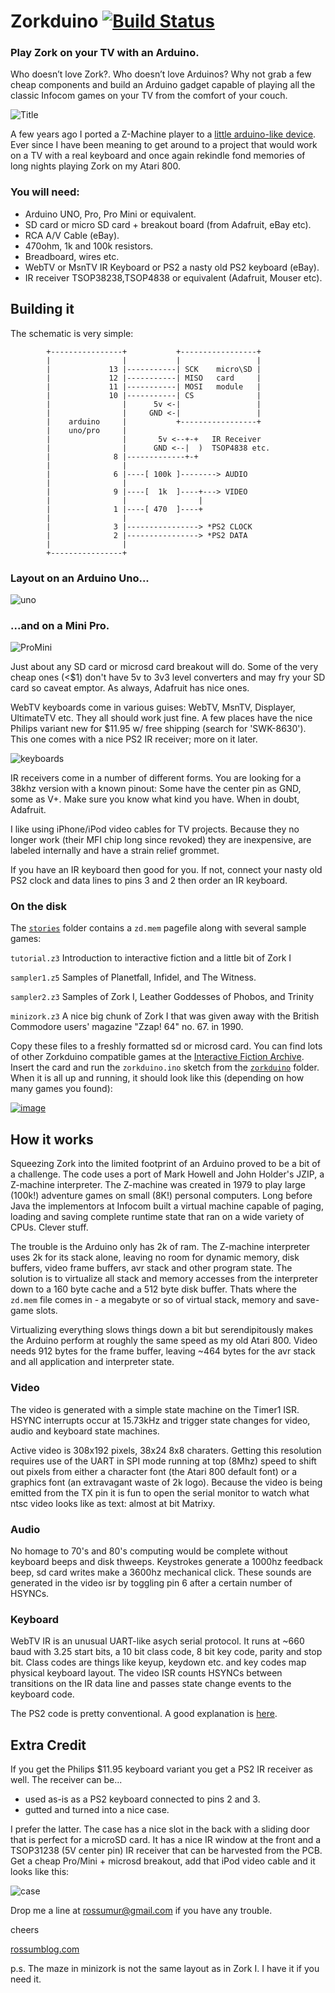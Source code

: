 # Zorkduino [![Build Status](https://travis-ci.org/stejsoftware/Zorkduino.svg?branch=master)](https://travis-ci.org/stejsoftware/Zorkduino)

### Play Zork on your TV with an Arduino.

Who doesn’t love Zork?. Who doesn’t love Arduinos? Why not grab a few cheap components and build an Arduino gadget capable of playing all the classic Infocom games on your TV from the comfort of your couch.

![Title](docs/Title.jpg)

A few years ago I ported a Z-Machine player to a [little arduino-like device](http://rossumblog.com/2011/04/19/zork-for-the-microtouch/). Ever since I have been meaning to get around to a project that would work on a TV with a real keyboard and once again rekindle fond memories of long nights playing Zork on my Atari 800.

### You will need:

* Arduino UNO, Pro, Pro Mini or equivalent.
* SD card or micro SD card + breakout board (from Adafruit, eBay etc).
* RCA A/V Cable (eBay).
* 470ohm, 1k and 100k resistors.
* Breadboard, wires etc.
* WebTV or MsnTV IR Keyboard or PS2 a nasty old PS2 keyboard (eBay).
* IR receiver TSOP38238,TSOP4838 or equivalent (Adafruit, Mouser etc).

## Building it

The schematic is very simple:

```
        +----------------+           +-----------------+
        |                |           |                 |
        |             13 |-----------| SCK    micro\SD |
        |             12 |-----------| MISO   card     |
        |             11 |-----------| MOSI   module   |
        |             10 |-----------| CS              |
        |                |      5v <-|                 |
        |                |     GND <-|                 |
        |    arduino     |           +-----------------+
        |    uno/pro     |
        |                |       5v <--+-+   IR Receiver
        |                |      GND <--|  )  TSOP4838 etc.
        |              8 |-------------+-+
        |                |
        |              6 |----[ 100k ]--------> AUDIO
        |                |
        |              9 |----[  1k  ]----+---> VIDEO
        |                |                |
        |              1 |----[ 470  ]----+
        |                |
        |              3 |----------------> *PS2 CLOCK
        |              2 |----------------> *PS2 DATA
        |                |
        +----------------+
```
### Layout on an Arduino Uno...

![uno](docs/Uno.jpg)

### ...and on a Mini Pro.

![ProMini](docs/ProMini.jpg)

Just about any SD card or microsd card breakout will do. Some of the very cheap ones (<$1) don't have 5v to 3v3 level converters and may fry your SD card so caveat emptor. As always, Adafruit has nice ones.

WebTV keyboards come in various guises: WebTV, MsnTV, Displayer, UltimateTV etc. They all should work just fine. A few places have the nice Philips variant new for $11.95 w/ free shipping (search for 'SWK-8630'). This one comes with a nice PS2 IR receiver; more on it later.

![keyboards](docs/Keyboards.jpg)

IR receivers come in a number of different forms. You are looking for a 38khz version with a known pinout: Some have the center pin as GND, some as V+. Make sure you know what kind you have. When in doubt, Adafruit.

I like using iPhone/iPod video cables for TV projects. Because they no longer work (their MFI chip long since revoked) they are inexpensive, are labeled internally and have a strain relief grommet.

If you have an IR keyboard then good for you. If not, connect your nasty old PS2 clock and data lines to pins 3 and 2 then order an IR keyboard.

### On the disk

The [`stories`](stories) folder contains a `zd.mem` pagefile along with several sample games:

`tutorial.z3` Introduction to interactive fiction and a little bit of Zork I

`sampler1.z5`
Samples of Planetfall, Infidel, and The Witness.

`sampler2.z3`
Samples of  Zork I, Leather Goddesses of Phobos, and Trinity

`minizork.z3`
A nice big chunk of Zork I that was given away with the British Commodore users' magazine "Zzap! 64" no. 67. in 1990.

Copy these files to a freshly formatted sd or microsd card. You can find lots of other Zorkduino compatible games at the [Interactive Fiction Archive](http://www.ifarchive.org/). Insert the card and run the `zorkduino.ino` sketch from the [`zorkduino`](.) folder. When it is all up and running, it should look like this (depending on how many games you found):

[![image](https://img.youtube.com/vi/-4dWXJrqxUk/0.jpg)](https://www.youtube.com/watch?feature=player_embedded&v=-4dWXJrqxUk)


## How it works

Squeezing Zork into the limited footprint of an Arduino proved to be a bit of a challenge. The code uses a port of Mark Howell and John Holder's JZIP, a Z-machine interpreter. The Z-machine was created in 1979 to play large (100k!) adventure games on small (8K!) personal computers. Long before Java the implementors at Infocom built a virtual machine capable of paging, loading and saving complete runtime state that ran on a wide variety of CPUs. Clever stuff.

The trouble is the Arduino only has 2k of ram. The Z-machine interpreter uses 2k for its stack alone, leaving no room for dynamic memory, disk buffers, video frame buffers, avr stack and other program state. The solution is to virtualize all stack and memory accesses from the interpreter down to a 160 byte cache and a 512 byte disk buffer. Thats where the `zd.mem` file comes in - a megabyte or so of virtual stack, memory and save-game slots.

Virtualizing everything slows things down a bit but serendipitously makes the Arduino perform at roughly the same speed as my old Atari 800. Video needs 912 bytes for the frame buffer, leaving ~464 bytes for the avr stack and all application and interpreter state.

### Video

The video is generated with a simple state machine on the Timer1 ISR. HSYNC interrupts occur at 15.73kHz and trigger state changes for video, audio and keyboard state machines.

Active video is 308x192 pixels, 38x24 8x8 charaters. Getting this resolution requires use of the UART in SPI mode running at top (8Mhz) speed to shift out pixels from either a character font (the Atari 800 default font) or a graphics font (an extravagant waste of 2k logo). Because the video is being emitted from the TX pin it is fun to open the serial monitor to watch what ntsc video looks like as text: almost at bit Matrixy.

### Audio

No homage to 70's and 80's computing would be complete without keyboard beeps and disk thweeps. Keystrokes generate a 1000hz feedback beep, sd card writes make a 3600hz mechanical click. These sounds are generated in the video isr by toggling pin 6 after a certain number of HSYNCs.

### Keyboard

WebTV IR is an unusual UART-like asych serial protocol. It runs at ~660 baud with 3.25 start bits, a 10 bit class code, 8 bit key code, parity and stop bit. Class codes are things like keyup, keydown etc. and key codes map physical keyboard layout. The video ISR counts HSYNCs between transitions on the IR data line and passes state change events to the keyboard code. 

The PS2 code is pretty conventional. A good explanation is [here](http://www.computer-engineering.org/ps2protocol/).

## Extra Credit

If you get the Philips $11.95 keyboard variant you get a PS2 IR receiver as well. The receiver can be...

* used as-is as a PS2 keyboard connected to pins 2 and 3.
* gutted and turned into a nice case.

I prefer the latter. The case has a nice slot in the back with a sliding door that is perfect for a microSD card. It has a nice IR window at the front and a TSOP31238 (5V center pin) IR receiver that can be harvested from the PCB. Get a cheap Pro/Mini + microsd breakout, add that iPod video cable and it looks like this:

![case](docs/case.jpg)

Drop me a line at rossumur@gmail.com if you have any trouble.

cheers

[rossumblog.com](http://rossumblog.com)

p.s. The maze in minizork is not the same layout as in Zork I. I have it if you need it.
